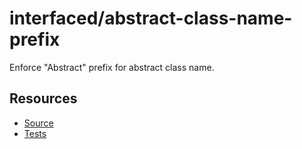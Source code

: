 # interfaced/abstract-class-name-prefix

Enforce "Abstract" prefix for abstract class name.

## Resources

* [Source](../../lib/rules/abstract-class-name-prefix.js)
* [Tests](../../test/eslint/rules/abstract-class-name-prefix.js)
